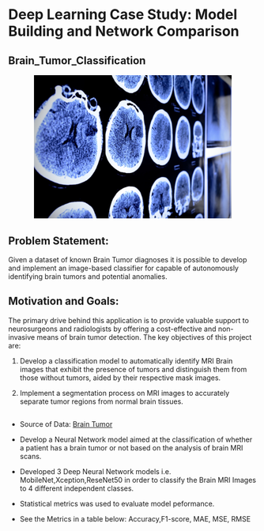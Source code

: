 # Deep Learning Case Study: Model Building and Network Comparison

## Brain_Tumor_Classification

<div align="center">
    <img width="400" src="brain-scan.jpg" alt="Material Bread logo">
</div>

## Problem Statement:
Given a dataset of known Brain Tumor diagnoses it is possible to develop and implement an image-based classifier for capable of autonomously identifying brain tumors and potential anomalies.



## Motivation and Goals:

The primary drive behind this application is to provide valuable support to neurosurgeons and radiologists by offering a cost-effective and non-invasive means of brain tumor detection. The key objectives of this project are:


1. Develop a classification model to automatically identify MRI Brain images that exhibit the presence of tumors and distinguish them from those without tumors, aided by their respective mask images.

2. Implement a segmentation process on MRI images to accurately separate tumor regions from normal brain tissues.

##
- Source of Data: [Brain Tumor](https://figshare.com/articles/dataset/brain_tumor_dataset/1512427)
  
- Develop a Neural Network model aimed at the classification of whether a patient has a brain tumor or not based on the analysis of brain MRI scans.

- Developed 3 Deep Neural Network models i.e. MobileNet,Xception,ReseNet50 in order to classify the Brain MRI Images to 4 different independent classes.
  
- Statistical metrics was used to evaluate model peformance.
  
- See the Metrics in a table below: Accuracy,F1-score, MAE, MSE, RMSE




